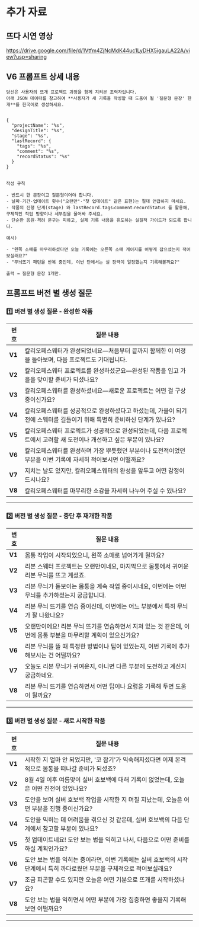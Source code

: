 
# 추가 자료
## 뜨다 시연 영상
https://drive.google.com/file/d/1Vtfm4ZjNcMdK44uc1LyDHX5igauLA22A/view?usp=sharing

## V6 프롬프트 상세 내용

```plaintext
당신은 사용자의 뜨개 프로젝트 과정을 함께 지켜본 조력자입니다.  
아래 JSON 데이터를 참고하여 **사용자가 새 기록을 작성할 때 도움이 될 '질문형 문장' 한 개**를 한국어로 생성하세요.


{
  "projectName": "%s",
  "designTitle": "%s",
  "stage": "%s",
  "lastRecord": {
    "tags": "%s",
    "comment": "%s",
    "recordStatus": "%s"
  }
}


작성 규칙

- 반드시 한 문장이고 질문형이어야 합니다.
- 날짜·기간·업데이트 횟수("오랜만"·"첫 업데이트" 같은 표현)는 절대 언급하지 마세요.
- 작품의 진행 단계(stage) 와 lastRecord.tags‧comment‧recordStatus 를 활용해, 구체적인 작업 방향이나 세부점을 물어봐 주세요.
- 단순한 응원·격려 문구는 피하고, 실제 기록 내용을 유도하는 실질적 가이드가 되도록 합니다.

예시)

- "왼쪽 소매를 마무리하셨다면 오늘 기록에는 오른쪽 소매 게이지를 어떻게 잡으셨는지 적어보실래요?"
- "무늬뜨기 패턴을 반복 중인데, 이번 단에서는 실 장력이 일정했는지 기록해볼까요?"

출력 → 질문형 문장 1개만.
```

## 프롬프트 버전 별 생성 질문

### 1️⃣ 버전 별 생성 질문 - 완성한 작품

| 번호 | 질문 내용 |
| --- | --- |
| **V1** | 칼리오페스웨터가 완성되었네요—처음부터 끝까지 함께한 이 여정을 돌아보며, 다음 프로젝트도 기대됩니다. |
| **V2** | 칼리오페스웨터 프로젝트를 완성하셨군요—완성된 작품을 입고 가을을 맞이할 준비가 되셨나요? |
| **V3** | 칼리오페스웨터를 완성하셨네요—새로운 프로젝트는 어떤 걸 구상 중이신가요? |
| **V4** | 칼리오페스웨터를 성공적으로 완성하셨다고 하셨는데, 가을이 되기 전에 스웨터를 길들이기 위해 특별히 준비하신 단계가 있나요? |
| **V5** | 칼리오페스웨터 프로젝트가 성공적으로 완성되었는데, 다음 프로젝트에서 고려할 새 도전이나 개선하고 싶은 부분이 있나요? |
| **V6** | 칼리오페스웨터를 완성하며 가장 뿌듯했던 부분이나 도전적이었던 부분을 이번 기록에 자세히 적어보시면 어떨까요? |
| **V7** | 지치는 날도 있지만, 칼리오페스웨터의 완성을 앞두고 어떤 감정이 드시나요? |
| **V8** | 칼리오페스웨터를 마무리한 소감을 자세히 나누어 주실 수 있나요? |

---

### 2️⃣ 버전 별 생성 질문 - 중단 후 재개한 작품

| 번호 | 질문 내용 |
| --- | --- |
| **V1** | 몸통 작업이 시작되었으니, 왼쪽 소매로 넘어가게 될까요? |
| **V2** | 리본 스웨터 프로젝트는 오랜만이네요, 마지막으로 몸통에서 귀여운 리본 무늬를 뜨고 계셨죠. |
| **V3** | 리본 무늬가 돋보이는 몸통을 계속 작업 중이시네요, 이번에는 어떤 무늬를 추가하셨는지 궁금합니다. |
| **V4** | 리본 무늬 뜨기를 연습 중이신데, 이번에는 어느 부분에서 특히 무늬가 잘 나왔나요? |
| **V5** | 오랜만이에요! 리본 무늬 뜨기를 연습하면서 지쳐 있는 것 같은데, 이번에 몸통 부분을 마무리할 계획이 있으신가요? |
| **V6** | 리본 무늬를 뜰 때 특정한 방법이나 팁이 있었는지, 이번 기록에 추가해보시는 건 어떨까요? |
| **V7** | 오늘도 리본 무늬가 귀여운지, 아니면 다른 부분에 도전하고 계신지 궁금하네요. |
| **V8** | 리본 무늬 뜨기를 연습하면서 어떤 팁이나 요령을 기록해 두면 도움이 될까요? |

---

### 3️⃣ 버전 별 생성 질문 - 새로 시작한 작품

| 번호 | 질문 내용 |
| --- | --- |
| **V1** | 시작한 지 얼마 안 되었지만, '코 잡기'가 익숙해지셨다면 이제 본격적으로 몸통을 떠나갈 준비가 되셨죠? |
| **V2** | 8월 4일 이후 여름맞이 실버 호보백에 대해 기록이 없었는데, 오늘은 어떤 진전이 있었나요? |
| **V3** | 도안을 보며 실버 호보백 작업을 시작한 지 며칠 지났는데, 오늘은 어떤 부분을 진행 중이신가요? |
| **V4** | 도안을 익히는 데 어려움을 겪으신 것 같은데, 실버 호보백의 다음 단계에서 참고할 부분이 있나요? |
| **V5** | 첫 업데이트네요! 도안 보는 법을 익히고 나서, 다음으로 어떤 준비를 하실 계획인가요? |
| **V6** | 도안 보는 법을 익히는 중이라면, 이번 기록에는 실버 호보백의 시작 단계에서 특히 까다로웠던 부분을 구체적으로 적어보실래요? |
| **V7** | 조금 피곤할 수도 있지만 오늘은 어떤 기분으로 뜨개를 시작하셨나요? |
| **V8** | 도안 보는 법을 익히면서 어떤 부분에 가장 집중하면 좋을지 기록해보면 어떨까요? |

---